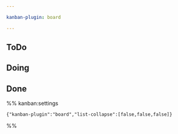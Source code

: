 ```yaml
---

kanban-plugin: board

---
```


## ToDo



## Doing



## Done





%% kanban:settings
```
{"kanban-plugin":"board","list-collapse":[false,false,false]}
```
%%